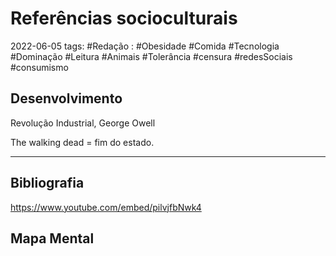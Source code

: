# Referências socioculturais
2022-06-05
tags: #Redação :
#Obesidade  #Comida #Tecnologia  #Dominação #Leitura #Animais #Tolerância #censura #redesSociais #consumismo 

## Desenvolvimento

Revolução Industrial, George Owell  

The walking dead = fim do estado.

-----------------------------------------------
## Bibliografia

https://www.youtube.com/embed/pilvjfbNwk4


## Mapa Mental